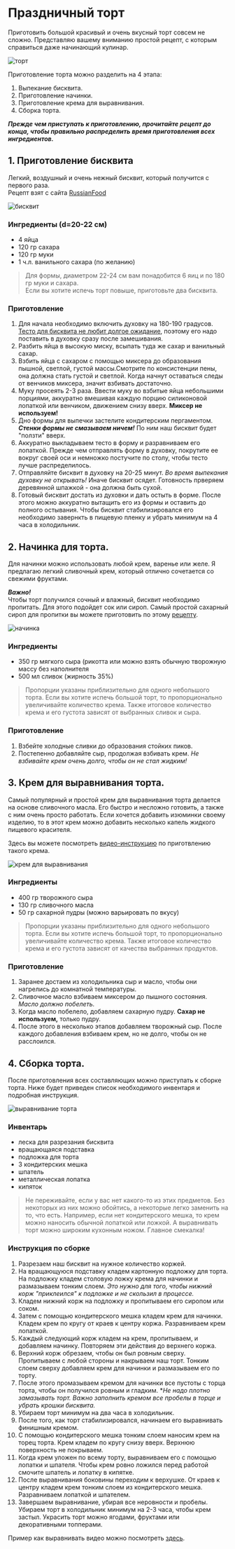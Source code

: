 # Праздничный торт
Приготовить большой красивый и очень вкусный торт совсем не сложно. Представляю вашему вниманию простой рецепт, с которым справиться даже начинающий кулинар.

![торт](https://xn--90aijvkcjc.xn--p1ai/wa-data/public/shop/products/71/01/171/images/176/176.970.png)

Приготовление торта можно разделить на 4 этапа:  
1. Выпекание бисквита.  
2. Приготовление начинки.
3. Приготовление крема для выравнивания.
4. Сборка торта.  

***Прежде чем приступать к приготовлению, прочитайте рецепт до конца, чтобы правильно распределить время приготовления всех ингредиентов.***

## 1. Приготовление бисквита 
Легкий, воздушный и очень нежный бисквит, который получится с первого раза.  
Рецепт взят с сайта [RussianFood](https://www.russianfood.com/recipes/recipe.php?rid=144600&ysclid=m7ynv4m453586940251)  

![бисквит](https://avangard-kushn.ru/attachments/a625bba9638830a2ff1b67389475331777f4d444/store/crop/0/0/1200/800/1600/0/0/35f48b4310ae35ae9c6e3d793a32b130e652b00d0d9e1e49582b2ee6748a/531939e644721f7e3a6bdd7a7d106087.jpeg)

### Ингредиенты (d=20-22 см)
* 4 яйца
* 120 гр сахара
* 120 гр муки
* 1 ч.л. ванильного сахара (по желанию)

> Для формы, диаметром 22-24 см вам понадобится 6 яиц и по 180 гр муки и сахара.  
> Если вы хотите испечь торт повыше, приготовьте два бисквита.  

### Приготовление

1. Для начала необходимо включить духовку на 180-190 градусов. <u>Тесто для бисквита не любит долгое ожидание</u>, поэтому его надо поставить в духовку сразу после замешивания.  
2. Разбить яйца в высокую миску, всыпать туда же сахар и ванильный сахар.
3. Взбить яйца с сахаром с помощью миксера до образования пышной, светлой, густой массы.Смотрите по консистенции пены, она должна стать густой и светлой. Когда начнут оставаться следы от венчиков миксера, значит взбивать достаточно.
4. Муку просеять 2-3 раза. Ввести муку во взбитые яйца небольшими порциями, аккуратно вмешивая каждую порцию силиконовой лопаткой или венчиком, движением снизу вверх. **Миксер не используем!** 
5. Дно формы для выпечки застелите кондитерским пергаментом. ***Стенки формы не смазываем ничем!*** По ним наш бисквит будет "ползти" вверх.
6. Аккуратно выкладываем тесто в форму и разравниваем его лопаткой. Прежде чем отправлять форму в духовку, покрутите ее вокруг своей оси и немножко постучите по столу, чтобы тесто лучше распределилось.
7. Отправляйте бисквит в духовку на 20-25 минут. *Во время выпекания духовку не открывать!* Иначе бисквит осядет. Готовность прверяем деревянной шпажкой -  она должна быть сухой.
8. Готовый бисквит достать из духовки и дать остыть в форме. После этого можно аккуратно вытащить его из формы и оставить до полного остывания. Чтобы бисквит стабилизировался его необходимо завернкть в пищевую пленку и убрать минимум на 4 часа в холодильник.  

## 2. Начинка для торта.  
Для начинки можно использовать любой крем, варенье или желе. Я предлагаю легкий сливочный крем, который отлично сочетается со свежими фруктами.

***Важно!***  
Чтобы торт получился сочный и влажный, бисквит необходимо пропитать. Для этого подойдет сок или сироп. Самый простой сахарный сироп для пропитки вы можете приготовить по этому [рецепту](https://www.iamcook.ru/showrecipe/12964).  

![начинка](https://sun9-17.userapi.com/0g36Wxn0GQWdoB__9XVZBqqLnhc5rHPUN2_bcQ/YvIe3lDYKn0.jpg)

### Ингредиенты ###
* 350 гр мягкого сыра (рикотта или можно взять обычную творожную массу без наполнителя
* 500 мл сливок (жирность 35%)  

>Пропорции указаны приблизительно для одного небольшого торта. Если вы хотите испечь большой торт, то пропорционально увеличивайте количество крема. Также итоговое количество крема и его густота зависят от выбранных сливок и сыра.  

### Приготовление ###

1. Взбейте холодные сливки до образования стойких пиков. 
2. Постепенно добавляйте сыр, продолжая взбивать крем. *Не взбивайте крем очень долго, чтобы он не стал жидким!*  

## 3. Крем для выравнивания торта.  
Самый популярный и простой крем для выравнивания торта делается на основе сливочного масла. Его быстро и несложно готовить, а также с ним очень просто работать. Если хочется добавить изюминки своему изделию, то в этот крем можно добавить несколько капель жидкого пищевого красителя.  

Здесь вы можете посмотреть [видео-инструкцию](https://dzen.ru/video/watch/634312631917781550368835) по приготвлению такого крема.

![крем для выравнивания](https://balthazar.club/uploads/posts/2022-10/1666238955_1-balthazar-club-p-betonnii-krem-dlya-viravnivaniya-torta-vko-1.jpg)

### Ингредиенты ###
* 400 гр творожного сыра
* 130 гр сливочного масла
* 50 гр сахарной пудры (можно варьировать по вкусу)  

> Пропорции указаны приблизительно для одного небольшого торта. Если вы хотите испечь большой торт, то пропорционально увеличивайте количество крема. Также итоговое количество крема и его густота зависят от качества выбранных продуктов.  

### Приготовление ###
1. Заранее достаем из холодильника сыр и масло, чтобы они нагрелись до комнатной температуры.
2. Сливочное масло взбиваем миксером до пышного состояния. *Масло должно побелеть.*  
3. Когда масло побелело, добавляем сахарную пудру. **Сахар не используем,** только пудру.
4. После этого в несколько этапов добавляем творожный сыр. После каждого добавления взбиваем крем, но не долго, чтобы он не расслоился. 

## 4. Сборка торта. ##
После приготовления всех составляющих можно приступать к сборке торта. Ниже будет приведен список необходимого инвентаря и подробная инструкция.  

![выравнивание торта](https://artkonditer.by/wp-content/uploads/2020/04/SHpatel_dekorirovanie-torta.jpg)

### Инвентарь ###
* леска для разрезания бисквита
* вращающаяся подставка
* подложка для торта
* 3 кондитерских мешка
* шпатель
* металлическая лопатка
* кипяток

> Не переживайте, если у вас нет какого-то из этих предметов. Без некоторых из них можно обойтись, а некоторые легко заменить на то, что есть. Например, если нет кондитерского мешка, то крем можно наносить обычной лопаткой или ложкой. А выравнивать торт можно широким кухонным ножом. Главное смекалка!

### Инструкция по сборке ###
1. Разрезаем наш бисквит на нужное количество коржей. 
2. На вращающуюся подставку кладем картонную подложку для торта. На подложку кладем столовую ложку крема для начинки и размазываем тонким слоем. *Это нужно для того, чтобы нижний корж "приклеился" к подложке и не скользил в процессе.*
3. Кладем нижний корж на подложку и пропитываем его сиропом или соком. 
4. Затем с помощью кондитерского мешка кладем крем для начинки. Кладем крем по кругу от краев к центру коржа. Разравниваем крем лопаткой. 
5. Каждый следующий корж кладем на крем, пропитываем, и добавляем начинку. Повторяем эти действия до верхнего коржа. 
6. Верхний корж обрезаем, чтобы он был ровным сверху. Пропитываем с любой стороны и накрываем наш торт. Тонким слоем сверху добавляем крем для начинки и размазываем его по торту. 
7. После этого промазываем кремом для начинки все пустоты с торца торта, чтобы он получился ровным и гладким. **Не надо плотно замазывать торт. Важно заполнить кремом все пробелы в торце и убрать крошки бисквита.*
8. Убираем торт минимум на два часа в холодильник.
9. После того, как торт стабилизировался, начинаем его выравнивать финишным кремом. 
10. С помощью кондитерского мешка тонким слоем наносим крем на торец торта. Крем кладем по кругу снизу вверх. Верхнюю поверхность не покрываем.
11. Когда крем уложен по всему торту, выравниваем его с помощью лопатки и шпателя. Чтобы крем ровно ложился перед работой смочите шпатель и лопатку в кипятке.
12. После выравнивания боковины переходим к верхушке. От краев к центру кладем крем тонким слоем из кондитерского мешка. Разравниваем лопаткой и шпателем.
13. Завершаем выравнивание, убирая все неровности и пробелы. Убираем торт в холодильник минимум на 2-3 часа, чтобы крем застыл. Украсить торт можно ягодами, фруктами или декоративными топперами. 

Пример как выравнивать видео можно посмотреть [здесь](https://yandex.ru/video/preview/11413302090418994312).
